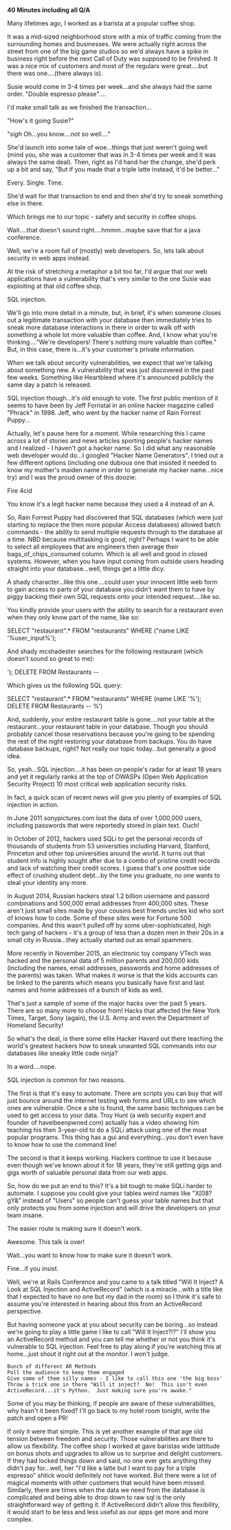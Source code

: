 **40 Minutes including all Q/A**

Many lifetimes ago, I worked as a barista at a popular coffee shop.

It was a mid-sized neighborhood store with a mix of traffic coming from the surrounding homes and businesses.  We were actually right across the street from one of the big game studios so we'd always have a spike in business right before the next Call of Duty was supposed to be finished.  It was a nice mix of customers and most of the regulars were great....but there was one....(there always is).

Susie <put an asterisk with name changed to protect the guilty> would come in 3-4 times per week...and she always had the same order.  "Double espresso please"....

I'd make small talk as we finished the transaction...

"How's it going Susie?"

"*sigh* Oh...you know....not so well...."

She'd launch into some tale of woe...things that just weren't going well (mind you, she was a customer that was in 3-4 times per week and it was always the same deal).  Then, right as I'd hand her the change, she'd perk up a bit and say, "But if you made that a triple latte instead, it'd be better..."

Every. Single. Time.

She'd wait for that transaction to end and then she'd try to sneak something else in there.

Which brings me to our topic - safety and security in coffee shops.

Wait....that doesn't sound right....hmmm...maybe save that for a java conference.

Well, we're a room full of (mostly) web developers.  So, lets talk about security in web apps instead.

At the risk of stretching a metaphor a bit too far, I'd argue that our web applications have a vulnerability that's very similar to the one Susie was exploiting at that old coffee shop.

SQL injection.

We'll go into more detail in a minute, but, in brief, it's when someone closes out a legitimate transaction with your database then immediately tries to sneak more database interactions in there in order to walk off with something a whole lot more valuable than coffee.  And, I know what you're thinking...."We're developers!  There's nothing more valuable than coffee."  But, in this case, there is...it's your customer's private information.

When we talk about security vulnerabilities, we expect that we're talking about something new.  A vulnerability that was just discovered in the past few weeks.  Something like Heartbleed where it's announced publicly the same day a patch is released.

SQL injection though...it's old enough to vote. The first public mention of it seems to have been by Jeff Forristal in an online hacker magazine called "Phrack" in 1998.  Jeff, who went by the hacker name of Rain Forrest Puppy...

Actually, let's pause here for a moment.  While researching this I came across a lot of stories and news articles sporting people's hacker names and I realized - I haven't got a hacker name.  So I did what any reasonable web developer would do...I googled "Hacker Name Generators".  I tried out a few different options (including one dubious one that insisted it needed to know my mother's maiden name in order to generate my hacker name...nice try) and I was the proud owner of this doozie:

Fire 4cid

You know it's a legit hacker name because they used a 4 instead of an A.

So, Rain Forrest Puppy had discovered that SQL databases (which were just starting to replace the then more popular Access databases) allowed batch commands - the ability to send multiple requests through to the database at a time.  NBD because multitasking is good, right?  Perhaps I want to be able to select all employees that are engineers then average their bags_of_chips_consumed column.  Which is all well and good in closed systems.  However, when you have input coming from outside users heading straight into your database...well, things get a little dicy.

A shady character...like this one....could user your innocent little web form to gain access to parts of your database you didn't want them to have by piggy backing their own SQL requests onto your intended request....like so.

You kindly provide your users with the ability to search for a restaurant even when they only know part of the name, like so:

SELECT "restaurant".* FROM "restaurants" WHERE ("name LIKE '%user_input%');

And shady mcshadester searches for the following restaurant (which doesn't sound so great to me):

'); DELETE FROM Restaurants --

Which gives us the following SQL query:

SELECT "restaurant".* FROM "restaurants" WHERE (name LIKE '%'); DELETE FROM Restaurants -- %’)

And, suddenly, your entire restaurant table is gone....not your table at the restaurant...your restaurant table in your database.  Though you should probably cancel those reservations because you're going to be spending the rest of the night restoring your database from backups.  You do have database backups, right?  Not really our topic today...but generally a good idea.

So, yeah...SQL injection....it has been on people's radar for at least 18 years and yet it regularly ranks at the top of OWASPs (Open Web Application Security Project) 10 most critical web application security risks.

In fact, a quick scan of recent news will give you plenty of examples of SQL injection in action.

In June 2011 sonypictures.com lost the data of over 1,000,000 users, including passwords that were reportedly stored in plain text.  Ouch!

In October of 2012, hackers used SQLi to get the personal records of thousands of students from 53 universities including Harvard, Stanford, Princeton and other top universities around the world.  It turns out that student info is highly sought after due to a combo of pristine credit records and lack of watching their credit scores.  I guess that's one positive side effect of crushing student debt...by the time you graduate, no one wants to steal your identity any more.

In August 2014, Russian hackers steal 1.2 billion username and passord combinations and 500,000 email addresses from 400,000 sites.  These aren't just small sites made by your cousins best friends uncles kid who sort of knows how to code.  Some of these sites were for Fortune 500 companies.  And this wasn't pulled off by some uber-sophisticated, high tech gang of hackers - it's a group of less than a dozen men in their 20s in a small city in Russia...they actually started out as email spammers.

More recently in November 2015, an electronic toy company VTech was hacked and the personal data of 5 million parents and 200,000 kids (including the names, email addresses, passwords and home addresses of the parents) was taken.  What makes it worse is that the kids accounts can be linked to the parents which means you basically have first and last names and home addresses of a bunch of kids as well.

That's just a sample of some of the major hacks over the past 5 years.  There are so many more to choose from!  Hacks that affected the New York Times, Target, Sony (again), the U.S. Army and even the Department of Homeland Security!

So what's the deal, is there some elite Hacker Havard out there teaching the world's greatest hackers how to sneak unwanted SQL commands into our databases like sneaky little code ninja?

In a word....nope.

SQL injection is common for two reasons.

The first is that it's easy to automate.  There are scripts you can buy that will just bounce around the internet testing web forms and URLs to see which ones are vulnerable.  Once a site is found, the same basic techniques can be used to get access to your data.  Troy Hunt (a web security expert and founder of haveibeenpwned.com) actually has a video showing him teaching his then 3-year-old to do a SQLi attack using one of the most popular programs.  This thing has a gui and everything...you don't even have to know how to use the command line!

The second is that it keeps working.  Hackers continue to use it because even though we've known about it for 18 years, they're still getting gigs and gigs worth of valuable personal data from our web apps.

So, how do we put an end to this?  It's a bit tough to make SQLi harder to automate.  I suppose you could give your tables weird names like "X[08?gY&" instead of "Users" so people can't guess your table names but that only protects you from some injection and will drive the developers on your team insane.

The easier route is making sure it doesn't work.

Awesome.  This talk is over!

Wait...you want to know how to make sure it doesn't work.

Fine...if you insist.

Well, we're at Rails Conference and you came to a talk titled "Will It Inject? A Look at SQL Injection and ActiveRecord" (which is a miracle...with a title like that I expected to have no one but my dad in the room) so I think it's safe to assume you're interested in hearing about this from an ActiveRecord perspective.

But having someone yack at you about security can be boring...so instead we're going to play a little game I like to call "Will It Inject?!?"  I'll show you an ActiveRecord method and you can tell me whether or not you think it's vulnerable to SQL injection.  Feel free to play along if you're watching this at home...just shout it right out at the monitor.  I won't judge.


````
Bunch of different AR Methods
Poll the audience to keep them engaged
Give some of them silly names - I like to call this one 'the big boss'
Throw a trick one in there "Will it inject?  No!  This isn't even ActiveRecord...it's Python.  Just making sure you're awake."
````

Some of you may be thinking, if people are aware of these vulnerabilities, why hasn't it been fixed?  I'll go back to my hotel room tonight, write the patch and open a PR!

If only it were that simple.  This is yet another example of that age old tension between freedom and security.  Those vulnerabilities are there to allow us flexibility.  The coffee shop I worked at gave baristas wide lattitude on bonus shots and upgrades to allow us to surprise and delight customers.  If they had locked things down and said, no one ever gets anything they didn't pay for...well, her "I'd like a latte but I want to pay for a triple espresso" shtick would definitely not have worked.  But there were a lot of magical moments with other customers that would have been missed.  Similarly, there are times when the data we need from the database is complicated and being able to drop down to raw sql is the only straightforward way of getting it.  If ActiveRecord didn't allow this flexibility, it would start to be less and less useful as our apps get more and more complex.

